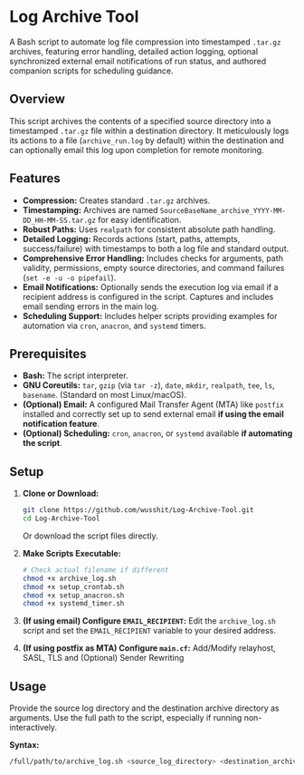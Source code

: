 # Log Archive Tool

A Bash script to automate log file compression into timestamped `.tar.gz` archives, featuring error handling, detailed action logging, optional synchronized external email notifications of run status, and authored companion scripts for scheduling guidance.

## Overview

This script archives the contents of a specified source directory into a timestamped `.tar.gz` file within a destination directory. It meticulously logs its actions to a file (`archive_run.log` by default) within the destination and can optionally email this log upon completion for remote monitoring.

## Features

*   **Compression:** Creates standard `.tar.gz` archives.
*   **Timestamping:** Archives are named `SourceBaseName_archive_YYYY-MM-DD_HH-MM-SS.tar.gz` for easy identification.
*   **Robust Paths:** Uses `realpath` for consistent absolute path handling.
*   **Detailed Logging:** Records actions (start, paths, attempts, success/failure) with timestamps to both a log file and standard output.
*   **Comprehensive Error Handling:** Includes checks for arguments, path validity, permissions, empty source directories, and command failures (`set -e -u -o pipefail`).
*   **Email Notifications:** Optionally sends the execution log via email if a recipient address is configured in the script. Captures and includes email sending errors in the main log.
*   **Scheduling Support:** Includes helper scripts providing examples for automation via `cron`, `anacron`, and `systemd` timers.

## Prerequisites

*   **Bash:** The script interpreter.
*   **GNU Coreutils:** `tar`, `gzip` (via `tar -z`), `date`, `mkdir`, `realpath`, `tee`, `ls`, `basename`. (Standard on most Linux/macOS).
*   **(Optional) Email:** A configured Mail Transfer Agent (MTA) like `postfix` installed and correctly set up to send external email **if using the email notification feature**.
*   **(Optional) Scheduling:** `cron`, `anacron`, or `systemd` available **if automating the script**.

## Setup

1.  **Clone or Download:**
    ```bash
    git clone https://github.com/wusshit/Log-Archive-Tool.git
    cd Log-Archive-Tool
    ```
    Or download the script files directly.

2.  **Make Scripts Executable:**
    ```bash
    # Check actual filename if different
    chmod +x archive_log.sh
    chmod +x setup_crontab.sh
    chmod +x setup_anacron.sh 
    chmod +x systemd_timer.sh 
    ```
3.  **(If using email) Configure `EMAIL_RECIPIENT`:** Edit the `archive_log.sh` script and set the `EMAIL_RECIPIENT` variable to your desired address.
4.  **(If using postfix as MTA) Configure `main.cf`:** Add/Modify relayhost, SASL, TLS and (Optional) Sender Rewriting

## Usage

Provide the source log directory and the destination archive directory as arguments. Use the full path to the script, especially if running non-interactively.

**Syntax:**

```bash
/full/path/to/archive_log.sh <source_log_directory> <destination_archive_directory>
